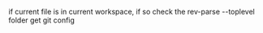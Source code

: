 if current file is in current workspace, if so check the rev-parse --toplevel folder get git config

